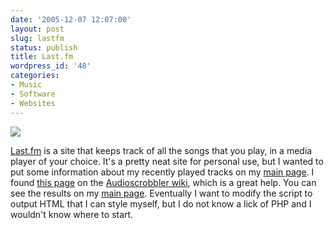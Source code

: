 ```yaml
---
date: '2005-12-07 12:07:00'
layout: post
slug: lastfm
status: publish
title: Last.fm
wordpress_id: '48'
categories:
- Music
- Software
- Websites
---
```


[![](http://www.thomasupton.com/lastfm/recent/)](http://last.fm/user/tupton/)

[Last.fm](http://last.fm/user/tupton/) is a site that keeps track of all the songs that you play, in a media player of your choice.  It's a pretty neat site for personal use, but I wanted to put some information about my recently played tracks on my [main page](http://fiveuptons.com/thomas).  I found [this page](http://www.audioscrobbler.net/wiki/index.php/RecentlyPlayedImageV2) on the [Audioscrobbler wiki](http://www.audioscrobbler.net/wiki/), which is a great help.  You can see the results on my [main page](http://fiveuptons.com/thomas).  Eventually I want to modify the script to output HTML that I can style myself, but I do not know a lick of PHP and I wouldn't know where to start.
